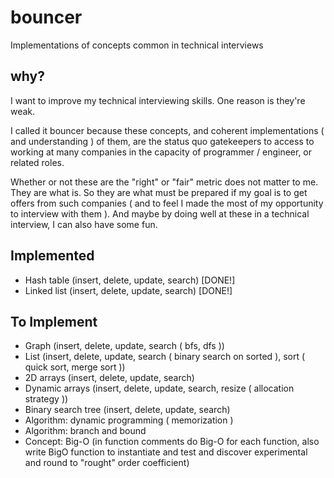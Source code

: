 # bouncer

Implementations of concepts common in technical interviews

## why?

I want to improve my technical interviewing skills. One reason is they're weak.

I called it bouncer because these concepts, and coherent implementations ( and understanding ) of them, are the status quo gatekeepers to access to working at many companies in the capacity of programmer / engineer, or related roles.

Whether or not these are the "right" or "fair" metric does not matter to me. They are what is. So they are what must be prepared if my goal is to get offers from such companies ( and to feel I made the most of my opportunity to interview with them ). And maybe by doing well at these in a technical interview, I can also have some fun.

## Implemented

- Hash table (insert, delete, update, search) [DONE!]
- Linked list (insert, delete, update, search) [DONE!]

## To Implement

- Graph (insert, delete, update, search ( bfs, dfs ))
- List (insert, delete, update, search ( binary search on sorted ), sort ( quick sort, merge sort ))
- 2D arrays (insert, delete, update, search)
- Dynamic arrays (insert, delete, update, search, resize ( allocation strategy ))
- Binary search tree (insert, delete, update, search)
- Algorithm: dynamic programming ( memorization )
- Algorithm: branch and bound 
- Concept: Big-O (in function comments do Big-O for each function, also write BigO function to instantiate and test and discover experimental and round to "rought" order coefficient)


